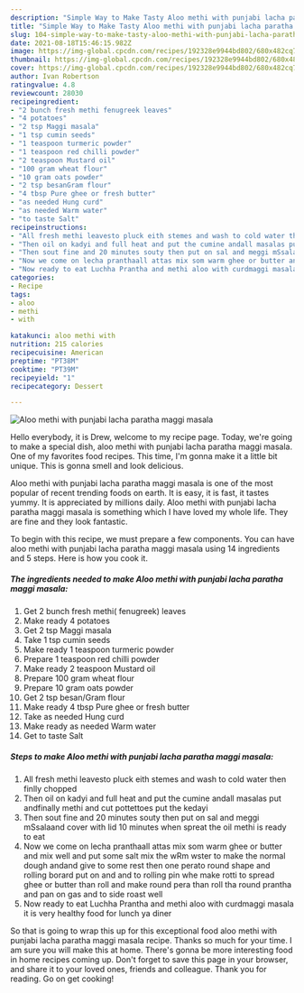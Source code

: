 ```yaml
---
description: "Simple Way to Make Tasty Aloo methi with punjabi lacha paratha maggi masala"
title: "Simple Way to Make Tasty Aloo methi with punjabi lacha paratha maggi masala"
slug: 104-simple-way-to-make-tasty-aloo-methi-with-punjabi-lacha-paratha-maggi-masala
date: 2021-08-18T15:46:15.982Z
image: https://img-global.cpcdn.com/recipes/192328e9944bd802/680x482cq70/aloo-methi-with-punjabi-lacha-paratha-maggi-masala-recipe-main-photo.jpg
thumbnail: https://img-global.cpcdn.com/recipes/192328e9944bd802/680x482cq70/aloo-methi-with-punjabi-lacha-paratha-maggi-masala-recipe-main-photo.jpg
cover: https://img-global.cpcdn.com/recipes/192328e9944bd802/680x482cq70/aloo-methi-with-punjabi-lacha-paratha-maggi-masala-recipe-main-photo.jpg
author: Ivan Robertson
ratingvalue: 4.8
reviewcount: 28030
recipeingredient:
- "2 bunch fresh methi fenugreek leaves"
- "4 potatoes"
- "2 tsp Maggi masala"
- "1 tsp cumin seeds"
- "1 teaspoon turmeric powder"
- "1 teaspoon red chilli powder"
- "2 teaspoon Mustard oil"
- "100 gram wheat flour"
- "10 gram oats powder"
- "2 tsp besanGram flour"
- "4 tbsp Pure ghee or fresh butter"
- "as needed Hung curd"
- "as needed Warm water"
- "to taste Salt"
recipeinstructions:
- "All fresh methi leavesto pluck eith stemes and wash to cold water then finlly chopped"
- "Then oil on kadyi and full heat and put the cumine andall masalas put andfinally methi and cut pottettoes put the kedayi"
- "Then sout fine and 20 minutes souty then put on sal and meggi mSsalaand cover with lid 10 minutes when spreat the oil methi is ready to eat"
- "Now we come on lecha pranthaall attas mix som warm ghee or butter and mix well and put some salt mix the wRm wster to make the normal dough andand give to some rest then one perato round shape and rolling borard put on and and to rolling pin whe make rotti to spread ghee or butter than roll and make round pera than roll tha round prantha and pan on gas and to side roast well"
- "Now ready to eat Luchha Prantha and methi aloo with curdmaggi masala it is very healthy food for lunch ya diner"
categories:
- Recipe
tags:
- aloo
- methi
- with

katakunci: aloo methi with 
nutrition: 215 calories
recipecuisine: American
preptime: "PT38M"
cooktime: "PT39M"
recipeyield: "1"
recipecategory: Dessert

---
```



![Aloo methi with punjabi lacha paratha maggi masala](https://img-global.cpcdn.com/recipes/192328e9944bd802/680x482cq70/aloo-methi-with-punjabi-lacha-paratha-maggi-masala-recipe-main-photo.jpg)

Hello everybody, it is Drew, welcome to my recipe page. Today, we're going to make a special dish, aloo methi with punjabi lacha paratha maggi masala. One of my favorites food recipes. This time, I'm gonna make it a little bit unique. This is gonna smell and look delicious.



Aloo methi with punjabi lacha paratha maggi masala is one of the most popular of recent trending foods on earth. It is easy, it is fast, it tastes yummy. It is appreciated by millions daily. Aloo methi with punjabi lacha paratha maggi masala is something which I have loved my whole life. They are fine and they look fantastic.


To begin with this recipe, we must prepare a few components. You can have aloo methi with punjabi lacha paratha maggi masala using 14 ingredients and 5 steps. Here is how you cook it.

<!--inarticleads1-->

##### The ingredients needed to make Aloo methi with punjabi lacha paratha maggi masala:

1. Get 2 bunch fresh methi( fenugreek) leaves
1. Make ready 4 potatoes
1. Get 2 tsp Maggi masala
1. Take 1 tsp cumin seeds
1. Make ready 1 teaspoon turmeric powder
1. Prepare 1 teaspoon red chilli powder
1. Make ready 2 teaspoon Mustard oil
1. Prepare 100 gram wheat flour
1. Prepare 10 gram oats powder
1. Get 2 tsp besan/Gram flour
1. Make ready 4 tbsp Pure ghee or fresh butter
1. Take as needed Hung curd
1. Make ready as needed Warm water
1. Get to taste Salt




<!--inarticleads2-->

##### Steps to make Aloo methi with punjabi lacha paratha maggi masala:

1. All fresh methi leavesto pluck eith stemes and wash to cold water then finlly chopped
1. Then oil on kadyi and full heat and put the cumine andall masalas put andfinally methi and cut pottettoes put the kedayi
1. Then sout fine and 20 minutes souty then put on sal and meggi mSsalaand cover with lid 10 minutes when spreat the oil methi is ready to eat
1. Now we come on lecha pranthaall attas mix som warm ghee or butter and mix well and put some salt mix the wRm wster to make the normal dough andand give to some rest then one perato round shape and rolling borard put on and and to rolling pin whe make rotti to spread ghee or butter than roll and make round pera than roll tha round prantha and pan on gas and to side roast well
1. Now ready to eat Luchha Prantha and methi aloo with curdmaggi masala it is very healthy food for lunch ya diner




So that is going to wrap this up for this exceptional food aloo methi with punjabi lacha paratha maggi masala recipe. Thanks so much for your time. I am sure you will make this at home. There's gonna be more interesting food in home recipes coming up. Don't forget to save this page in your browser, and share it to your loved ones, friends and colleague. Thank you for reading. Go on get cooking!
